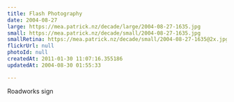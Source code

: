 ```yaml
---
title: Flash Photography
date: 2004-08-27
large: https://mea.patrick.nz/decade/large/2004-08-27-1635.jpg
small: https://mea.patrick.nz/decade/small/2004-08-27-1635.jpg
smallRetina: https://mea.patrick.nz/decade/small/2004-08-27-1635@2x.jpg
flickrUrl: null
photoId: null
createdAt: 2011-01-30 11:07:16.355186
updatedAt: 2004-08-30 01:55:33

---
```

Roadworks sign
